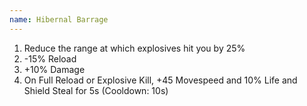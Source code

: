 ```yaml
---
name: Hibernal Barrage
---
```


1. Reduce the range at which explosives hit you by 25%
2. -15% Reload
3. +10% Damage
4. On Full Reload or Explosive Kill, +45 Movespeed and 10% Life and Shield Steal for 5s (Cooldown: 10s)
